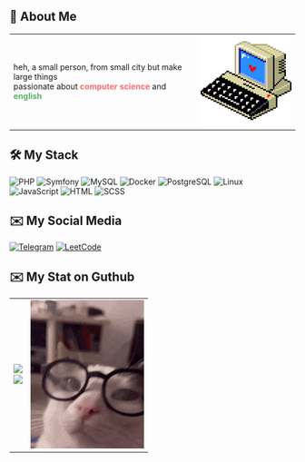 ## 🌠 About Me  

<table>
  <tr>
    <td>
      heh, a small person, from small city but make large things
      <br>
      passionate about <strong style="color: #ff6b6b;">computer science</strong> and <strong style="color: #58b368;">english</strong>
      <br>
    </td>
    <td>
      <img src="https://github.com/veremeenkoAN/veremeenkoAN/blob/main/3jnj.gif" width="200" heihgt="200">
    </td>
  </tr>
</table>

## 🛠️ My Stack  
![PHP](https://img.shields.io/badge/PHP-777BB4?style=for-the-badge&logo=php&logoColor=white) ![Symfony](https://img.shields.io/badge/Symfony-000000?style=for-the-badge&logo=symfony&logoColor=white) ![MySQL](https://img.shields.io/badge/MySQL-4479A1?style=for-the-badge&logo=mysql&logoColor=white) ![Docker](https://img.shields.io/badge/Docker-2496ED?style=for-the-badge&logo=docker&logoColor=white) ![PostgreSQL](https://img.shields.io/badge/PostgreSQL-336791?style=for-the-badge&logo=postgresql&logoColor=white) ![Linux](https://img.shields.io/badge/Linux-FCC624?style=for-the-badge&logo=linux&logoColor=black)  
![JavaScript](https://img.shields.io/badge/JavaScript-F7DF1E?style=for-the-badge&logo=javascript&logoColor=black) ![HTML](https://img.shields.io/badge/HTML-E34F26?style=for-the-badge&logo=html5&logoColor=white) ![SCSS](https://img.shields.io/badge/SCSS-CC6699?style=for-the-badge&logo=sass&logoColor=white)


## ✉️ My Social Media
[![Telegram](https://img.shields.io/badge/Telegram-2CA5E0?style=for-the-badge&logo=telegram&logoColor=white)](https://t.me/vekanda)
[![LeetCode](https://img.shields.io/badge/LeetCode-3C3C3C?style=for-the-badge&logo=leetcode&logoColor=FFA116)](https://leetcode.com/u/veremeenkoAN/)
</p>

## ✉️ My Stat on Guthub
<table>
  <tr>
    <td>
      <img src="https://github-readme-stats.vercel.app/api?username=veremeenkoAN&theme=blue_navy&hide_border=false&include_all_commits=false&count_private=false">
      <br>
      <img src="https://github-readme-stats.vercel.app/api/top-langs/?username=veremeenkoAN&layout=compact&theme=blue_navy">
    </td>
    <td>
      <img src="https://github.com/veremeenkoAN/veremeenkoAN/blob/main/tenor.gif" width="200">
    </td>
  </tr>
</table>


